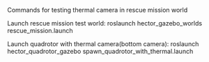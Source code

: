 Commands for testing thermal camera in rescue mission world

Launch rescue mission test world: roslaunch hector_gazebo_worlds rescue_mission.launch

Launch quadrotor with thermal camera(bottom camera): roslaunch hector_quadrotor_gazebo spawn_quadrotor_with_thermal.launch

